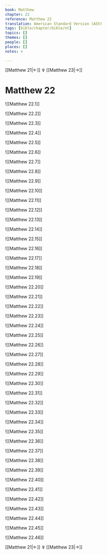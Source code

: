 ```yaml
---
book: Matthew
chapter: 22
reference: Matthew 22
translation: American Standard Version (ASV)
tags: [bible/chapter/bible/nt]
topics: []
themes: []
people: []
places: []
notes: >
  
---
```


[[Matthew 21|<-]] ✞ [[Matthew 23|->]]

# Matthew 22

![[Matthew 22.1]]

![[Matthew 22.2]]

![[Matthew 22.3]]

![[Matthew 22.4]]

![[Matthew 22.5]]

![[Matthew 22.6]]

![[Matthew 22.7]]

![[Matthew 22.8]]

![[Matthew 22.9]]

![[Matthew 22.10]]

![[Matthew 22.11]]

![[Matthew 22.12]]

![[Matthew 22.13]]

![[Matthew 22.14]]

![[Matthew 22.15]]

![[Matthew 22.16]]

![[Matthew 22.17]]

![[Matthew 22.18]]

![[Matthew 22.19]]

![[Matthew 22.20]]

![[Matthew 22.21]]

![[Matthew 22.22]]

![[Matthew 22.23]]

![[Matthew 22.24]]

![[Matthew 22.25]]

![[Matthew 22.26]]

![[Matthew 22.27]]

![[Matthew 22.28]]

![[Matthew 22.29]]

![[Matthew 22.30]]

![[Matthew 22.31]]

![[Matthew 22.32]]

![[Matthew 22.33]]

![[Matthew 22.34]]

![[Matthew 22.35]]

![[Matthew 22.36]]

![[Matthew 22.37]]

![[Matthew 22.38]]

![[Matthew 22.39]]

![[Matthew 22.40]]

![[Matthew 22.41]]

![[Matthew 22.42]]

![[Matthew 22.43]]

![[Matthew 22.44]]

![[Matthew 22.45]]

![[Matthew 22.46]]

[[Matthew 21|<-]] ✞ [[Matthew 23|->]]
